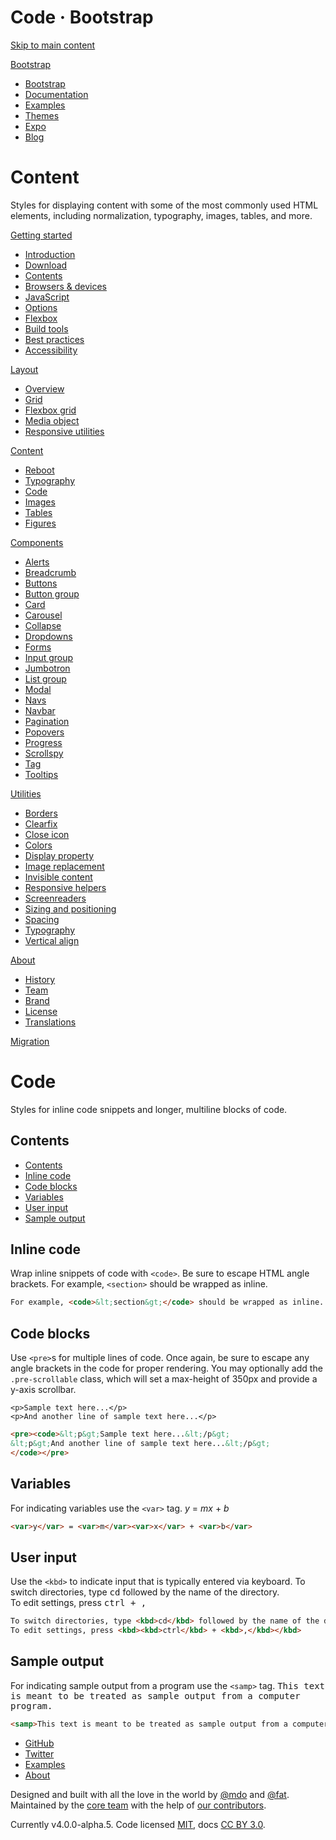 # Code · Bootstrap

[Skip to main content](#content)

[Bootstrap](/)

- [Bootstrap](/)
- [Documentation](/getting-started/introduction/)
- [Examples](/examples/)
- [Themes](https://themes.getbootstrap.com)
- [Expo](https://expo.getbootstrap.com)
- [Blog](https://blog.getbootstrap.com)

# Content

Styles for displaying content with some of the most commonly used HTML elements, including normalization, typography, images, tables, and more.

[Getting started](/getting-started/introduction)

- [Introduction](/getting-started/introduction/)
- [Download](/getting-started/download/)
- [Contents](/getting-started/contents/)
- [Browsers & devices](/getting-started/browsers-devices/)
- [JavaScript](/getting-started/javascript/)
- [Options](/getting-started/options/)
- [Flexbox](/getting-started/flexbox/)
- [Build tools](/getting-started/build-tools/)
- [Best practices](/getting-started/best-practices/)
- [Accessibility](/getting-started/accessibility/)

[Layout](/layout/overview)

- [Overview](/layout/overview/)
- [Grid](/layout/grid/)
- [Flexbox grid](/layout/flexbox-grid/)
- [Media object](/layout/media-object/)
- [Responsive utilities](/layout/responsive-utilities/)

[Content](/content/reboot)

- [Reboot](/content/reboot/)
- [Typography](/content/typography/)
- [Code](/content/code/)
- [Images](/content/images/)
- [Tables](/content/tables/)
- [Figures](/content/figures/)

[Components](/components/alerts)

- [Alerts](/components/alerts/)
- [Breadcrumb](/components/breadcrumb/)
- [Buttons](/components/buttons/)
- [Button group](/components/button-group/)
- [Card](/components/card/)
- [Carousel](/components/carousel/)
- [Collapse](/components/collapse/)
- [Dropdowns](/components/dropdowns/)
- [Forms](/components/forms/)
- [Input group](/components/input-group/)
- [Jumbotron](/components/jumbotron/)
- [List group](/components/list-group/)
- [Modal](/components/modal/)
- [Navs](/components/navs/)
- [Navbar](/components/navbar/)
- [Pagination](/components/pagination/)
- [Popovers](/components/popovers/)
- [Progress](/components/progress/)
- [Scrollspy](/components/scrollspy/)
- [Tag](/components/tag/)
- [Tooltips](/components/tooltips/)

[Utilities](/utilities/borders)

- [Borders](/utilities/borders/)
- [Clearfix](/utilities/clearfix/)
- [Close icon](/utilities/close-icon/)
- [Colors](/utilities/colors/)
- [Display property](/utilities/display-property/)
- [Image replacement](/utilities/image-replacement/)
- [Invisible content](/utilities/invisible-content/)
- [Responsive helpers](/utilities/responsive-helpers/)
- [Screenreaders](/utilities/screenreaders/)
- [Sizing and positioning](/utilities/sizing-and-positioning/)
- [Spacing](/utilities/spacing/)
- [Typography](/utilities/typography/)
- [Vertical align](/utilities/vertical-align/)

[About](/about/history)

- [History](/about/history/)
- [Team](/about/team/)
- [Brand](/about/brand/)
- [License](/about/license/)
- [Translations](/about/translations/)

[Migration](/migration/)

# Code

Styles for inline code snippets and longer, multiline blocks of code.

## Contents

- [Contents](#contents)
- [Inline code](#inline-code)
- [Code blocks](#code-blocks)
- [Variables](#variables)
- [User input](#user-input)
- [Sample output](#sample-output)

## Inline code

Wrap inline snippets of code with `<code>`. Be sure to escape HTML angle brackets.
For example, `<section>` should be wrapped as inline.

```html
For example, <code>&lt;section&gt;</code> should be wrapped as inline.
```

## Code blocks

Use `<pre>`s for multiple lines of code. Once again, be sure to escape any angle brackets in the code for proper rendering. You may optionally add the `.pre-scrollable` class, which will set a max-height of 350px and provide a y-axis scrollbar.

```
<p>Sample text here...</p>
<p>And another line of sample text here...</p>
```

```html
<pre><code>&lt;p&gt;Sample text here...&lt;/p&gt;
&lt;p&gt;And another line of sample text here...&lt;/p&gt;
</code></pre>
```

## Variables

For indicating variables use the `<var>` tag.
<var>y</var> = <var>m</var><var>x</var> + <var>b</var>

```html
<var>y</var> = <var>m</var><var>x</var> + <var>b</var>
```

## User input

Use the `<kbd>` to indicate input that is typically entered via keyboard.
To switch directories, type <kbd>cd</kbd> followed by the name of the directory.<br>
To edit settings, press <kbd><kbd>ctrl</kbd> + <kbd>,</kbd></kbd>

```html
To switch directories, type <kbd>cd</kbd> followed by the name of the directory.<br>
To edit settings, press <kbd><kbd>ctrl</kbd> + <kbd>,</kbd></kbd>
```

## Sample output

For indicating sample output from a program use the `<samp>` tag.
<samp>This text is meant to be treated as sample output from a computer program.</samp>

```html
<samp>This text is meant to be treated as sample output from a computer program.</samp>
```

- [GitHub](https://github.com/twbs/bootstrap)
- [Twitter](https://twitter.com/getbootstrap)
- [Examples](/examples/)
- [About](/about/history/)

Designed and built with all the love in the world by [@mdo](https://twitter.com/mdo) and [@fat](https://twitter.com/fat). Maintained by the [core team](https://github.com/orgs/twbs/people) with the help of [our contributors](https://github.com/twbs/bootstrap/graphs/contributors).

Currently v4.0.0-alpha.5. Code licensed [MIT](https://github.com/twbs/bootstrap/blob/master/LICENSE), docs [CC BY 3.0](https://creativecommons.org/licenses/by/3.0/).
